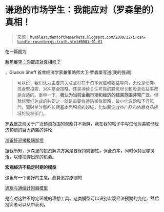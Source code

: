 <!--yml

分类：未分类

日期：2024-05-18 00:41:08

-->

# 谦逊的市场学生：我能应对（罗森堡的）真相！

> 来源：[`humblestudentofthemarkets.blogspot.com/2009/12/i-can-handle-rosenbergs-truth.html#0001-01-01`](https://humblestudentofthemarkets.blogspot.com/2009/12/i-can-handle-rosenbergs-truth.html#0001-01-01)

在一篇题为

[新年展望：你能应对真相吗？](https://ems.gluskinsheff.net/Articles/Special_Report_Year_Ahead_121609.pdf)

，Gluskin Sheff 首席经济学家兼策略师大卫·罗森堡写道[我的强调]

> 可以说，我们认为主要的关注点将在于资本保值和收益导向，无论是债券、混合型投资、对冲基金策略，还是持续关注可靠的股息增长和股息收益率都是合适的。重申一下，**我认为当前金融市场和经济的结果范围非常广泛**。但我想我们达成的共识之一就是需要维持防御性策略，最小化波动和下行风险，同时关注那些长期基本面积极的领域，比如固定收益产品和依赖商品领域的股权部门。

罗森堡之前关于广泛预测范围的观察并不新鲜。我在我的帖子中写过他对美联储经济预测的巨大范围的评论

[准备好迎接极端斯坦](http://humblestudentofthemarkets.blogspot.com/2009/11/get-ready-for-extremistan.html)

据我所知，罗森堡的投资解决方案是要保持防御性，保全资本，同时保持足够灵活，以便把握出现的机会。

**宏观经济不稳定时期的模型**

这里有一个更好的主意。趋势追踪原则的

[通胀与通缩计时器模型](http://www.qwestfunds.com/publications/newsletters_pdf/newsletter_november_2009.pdf)

是应对这种不稳定环境的理想工具。这类模型可以识别宏观经济预期的变化，然后投资者可以从中获利。
